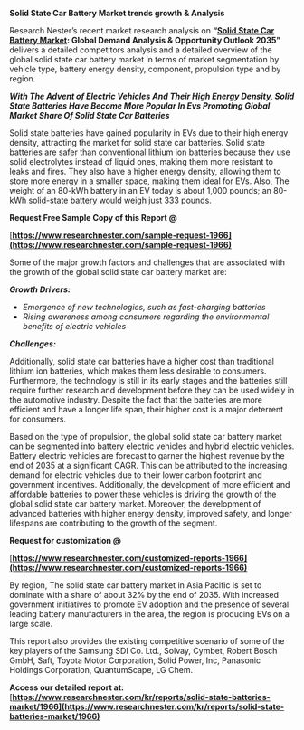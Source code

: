 ﻿**Solid State Car Battery Market trends growth & Analysis**

Research Nester’s recent market research analysis on **“[Solid State Car Battery Market](https://www.researchnester.com/kr/reports/solid-state-batteries-market/1966%20https:/www.researchnester.com/kr/reports/solid-state-batteries-market/1966): Global Demand Analysis & Opportunity Outlook 2035”** delivers a detailed competitors analysis and a detailed overview of the global solid state car battery market in terms of market segmentation by vehicle type, battery energy density, component, propulsion type and by region. 

***With The Advent of Electric Vehicles And Their High Energy Density, Solid State Batteries Have Become More Popular In Evs Promoting Global Market Share Of Solid State Car Batteries***

Solid state batteries have gained popularity in EVs due to their high energy density, attracting the market for solid state car batteries. Solid state batteries are safer than conventional lithium ion batteries because they use solid electrolytes instead of liquid ones, making them more resistant to leaks and fires. They also have a higher energy density, allowing them to store more energy in a smaller space, making them ideal for EVs. Also, The weight of an 80-kWh battery in an EV today is about 1,000 pounds; an 80-kWh solid-state battery would weigh just 333 pounds.

**Request Free Sample Copy of this Report @**

[**https://www.researchnester.com/sample-request-1966](https://www.researchnester.com/sample-request-1966)** 

Some of the major growth factors and challenges that are associated with the growth of the global solid state car battery market are: 

***Growth Drivers:***

- *Emergence of new technologies, such as fast-charging batteries*
- *Rising awareness among consumers regarding the environmental benefits of electric vehicles*

***Challenges:***

Additionally, solid state car batteries have a higher cost than traditional lithium ion batteries, which makes them less desirable to consumers. Furthermore, the technology is still in its early stages and the batteries still require further research and development before they can be used widely in the automotive industry. Despite the fact that the batteries are more efficient and have a longer life span, their higher cost is a major deterrent for consumers.

Based on the type of propulsion, the global solid state car battery market can be segmented into battery electric vehicles and hybrid electric vehicles. Battery electric vehicles are forecast to garner the highest revenue by the end of 2035 at a significant CAGR. This can be attributed to the increasing demand for electric vehicles due to their lower carbon footprint and government incentives. Additionally, the development of more efficient and affordable batteries to power these vehicles is driving the growth of the global solid state car battery market. Moreover, the development of advanced batteries with higher energy density, improved safety, and longer lifespans are contributing to the growth of the segment.

**Request for customization @**

[**https://www.researchnester.com/customized-reports-1966](https://www.researchnester.com/customized-reports-1966)** 

By region, The solid state car battery market in Asia Pacific is set to dominate with a share of about 32% by the end of 2035. With increased government initiatives to promote EV adoption and the presence of several leading battery manufacturers in the area, the region is producing EVs on a large scale.

This report also provides the existing competitive scenario of some of the key players of the Samsung SDI Co. Ltd., Solvay, Cymbet, Robert Bosch GmbH, Saft, Toyota Motor Corporation, Solid Power, Inc, Panasonic Holdings Corporation, QuantumScape, LG Chem.  

**Access our detailed report at:** [**https://www.researchnester.com/kr/reports/solid-state-batteries-market/1966](https://www.researchnester.com/kr/reports/solid-state-batteries-market/1966)** 

